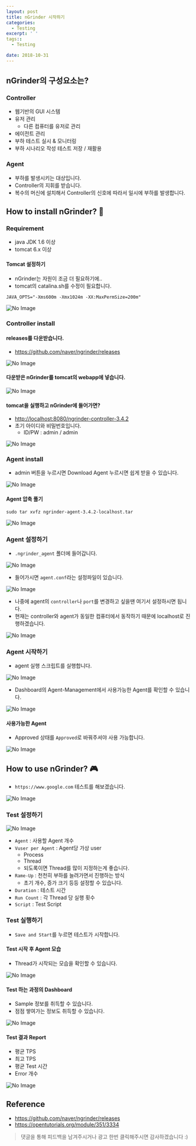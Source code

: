 ```yaml
---
layout: post
title: nGrinder 시작하기
categories:
  - Testing
excerpt: ' '
tags::
  - Testing

date: 2018-10-31
---
```


## nGrinder의 구성요소는?
### Controller
- 웹기반의 GUI 시스템
- 유저 관리
    - 다른 컴퓨터를 유저로 관리
- 에이전트 관리
- 부하 테스트 실시 & 모니터링
- 부하 시나리오 작성 테스트 저장 / 재활용

### Agent
- 부하를 발생시키는 대상입니다.
- Controller의 지휘를 받습니다.
- 복수의 머신에 설치해서 Controller의 신호에 따라서 일시에 부하를 발생합니다.

## How to install nGrinder? 🧐

### Requirement
- java JDK 1.6 이상
- tomcat 6.x 이상

#### Tomcat 설정하기
- nGrinder는 자원이 조금 더 필요하기에..
- tomcat의 catalina.sh를 수정이 필요합니다.

```shell
JAVA_OPTS="-Xms600m -Xmx1024m -XX:MaxPermSize=200m"
```

![No Image](/assets/posts/20181031/1.png)

### Controller install

#### releases를 다운받습니다.
- <https://github.com/naver/ngrinder/releases>

![No Image](/assets/posts/20181031/2.png)

#### 다운받은 nGrinder를 tomcat의 webapp에 넣습니다.

![No Image](/assets/posts/20181031/3.png)

#### tomcat을 실행하고 nGrinder에 들어가면?
- <http://localhost:8080/ngrinder-controller-3.4.2>
- 초기 아이디와 비밀번호입니다.
    - ID/PW : admin / admin

![No Image](/assets/posts/20181031/4.png)

### Agent install
- admin 버튼을 누르시면 Download Agent 누르시면 쉽게 받을 수 있습니다.

![No Image](/assets/posts/20181031/5.png)


#### Agent 압축 풀기

```shell
sudo tar xvfz ngrinder-agent-3.4.2-localhost.tar
```

![No Image](/assets/posts/20181031/6.png)


### Agent 설정하기
- `.ngrinder_agent` 폴더에 들어갑니다.

![No Image](/assets/posts/20181031/7.png)

- 들어가시면 `agent.conf`라는 설정파일이 있습니다.

![No Image](/assets/posts/20181031/8.png)

- 나중에 agent의 `controller`나 `port`를 변경하고 싶을땐 여기서 설정하시면 됩니다.
- 현재는 controller와 agent가 동일한 컴퓨터에서 동작하기 때문에 localhost로 진행하겠습니다.

![No Image](/assets/posts/20181031/9.png)

### Agent 시작하기
- agent 실행 스크립트를 실행합니다.

![No Image](/assets/posts/20181031/10.png)

- Dashboard의 Agent-Management에서 사용가능한 Agent를 확인할 수 있습니다.

![No Image](/assets/posts/20181031/11.png)

#### 사용가능한 Agent
- Approved 상태를 `Approved`로 바꿔주셔야 사용 가능합니다.

![No Image](/assets/posts/20181031/12.png)

## How to use nGrinder? 🎮
- `https://www.google.com` 테스트를 해보겠습니다.

![No Image](/assets/posts/20181031/13.png)

### Test 설정하기

![No Image](/assets/posts/20181031/14.png)

- `Agent` : 사용할 Agent 개수
- `Vuser per Agent` : Agent당 가상 user
    - Process
    - Thread
    - 되도록이면 Thread를 많이 지정하는게 좋습니다.
- `Rame-Up` : 천천히 부하를 늘려가면서 진행하는 방식
    - 초기 개수, 증가 크기 등등 설정할 수 있습니다.
- `Duration` : 테스트 시간
- `Run Count` : 각 Thread 당 실행 횟수
- `Script` : Test Script

### Test 실행하기
- `Save and Start`를 누르면 테스트가 시작합니다.


#### Test 시작 후 Agent 모습
- Thread가 시작되는 모습을 확인할 수 있습니다.

![No Image](/assets/posts/20181031/15.png)


#### Test 하는 과정의 Dashboard
- Sample 정보를 취득할 수 있습니다.
- 점점 쌓여가는 정보도 취득할 수 있습니다.

![No Image](/assets/posts/20181031/16.png)

#### Test 결과 Report
- 평균 TPS
- 최고 TPS
- 평균 Test 시간
- Error 개수

![No Image](/assets/posts/20181031/17.png)


## Reference
- <https://github.com/naver/ngrinder/releases>
- <https://opentutorials.org/module/351/3334>

> 댓글을 통해 피드백을 남겨주시거나 광고 한번 클릭해주시면 감사하겠습니다 :)
